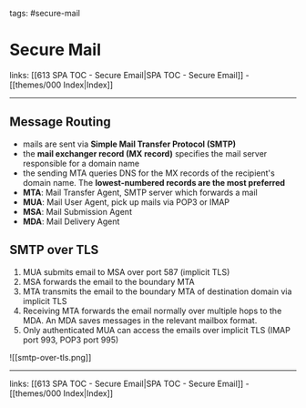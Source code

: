tags: #secure-mail

# Secure Mail

links: [[613 SPA TOC - Secure Email|SPA TOC - Secure Email]] - [[themes/000 Index|Index]]

---

## Message Routing

- mails are sent via **Simple Mail Transfer Protocol (SMTP)**
- the **mail exchanger record (MX record)** specifies the mail server responsible for a domain name
- the sending MTA queries DNS for the MX records of the recipient's domain name. The **lowest-numbered records are the most preferred**
- **MTA**: Mail Transfer Agent, SMTP server which forwards a mail
- **MUA**: Mail User Agent, pick up mails via POP3 or IMAP
- **MSA**: Mail Submission Agent
- **MDA**: Mail Delivery Agent

## SMTP over TLS

1. MUA submits email to MSA over port 587 (implicit TLS)
2. MSA forwards the email to the boundary MTA
3. MTA transmits the email to the boundary MTA of destination domain via implicit TLS
4. Receiving MTA forwards the email normally over multiple hops to the MDA. An MDA saves messages in the relevant mailbox format.
5. Only authenticated MUA can access the emails over implicit TLS (IMAP port 993, POP3 port 995)

![[smtp-over-tls.png]]

---
links: [[613 SPA TOC - Secure Email|SPA TOC - Secure Email]] - [[themes/000 Index|Index]]